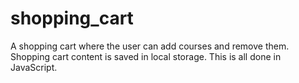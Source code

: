 # shopping_cart
A shopping cart where the user can add courses and remove them. Shopping cart content is saved in local storage. This is all done in JavaScript. 

